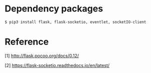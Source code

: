 # Dependency packages

	$ pip3 install flask, flask-socketio, eventlet, socketIO-client

# Reference

[1] http://flask.pocoo.org/docs/0.12/

[2] https://flask-socketio.readthedocs.io/en/latest/
